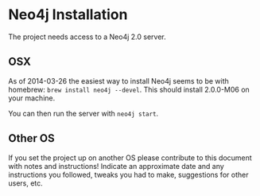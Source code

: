 # Neo4j Installation

The project needs access to a Neo4j 2.0 server.

## OSX

As of 2014-03-26 the easiest way to install Neo4j seems to be with homebrew:
`brew install neo4j --devel`. This should install 2.0.0-M06 on your machine.

You can then run the server with `neo4j start`.

## Other OS

If you set the project up on another OS please contribute to this document
with notes and instructions! Indicate an approximate date and any instructions you
followed, tweaks you had to make, suggestions for other users, etc.

